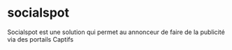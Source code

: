 socialspot
==========

Socialspot est une solution qui permet au annonceur de faire de la publicité via des portails Captifs
